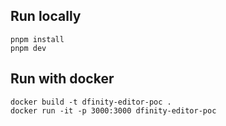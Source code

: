 ## Run locally

```
pnpm install
pnpm dev
```

## Run with docker

```
docker build -t dfinity-editor-poc .
docker run -it -p 3000:3000 dfinity-editor-poc
```
